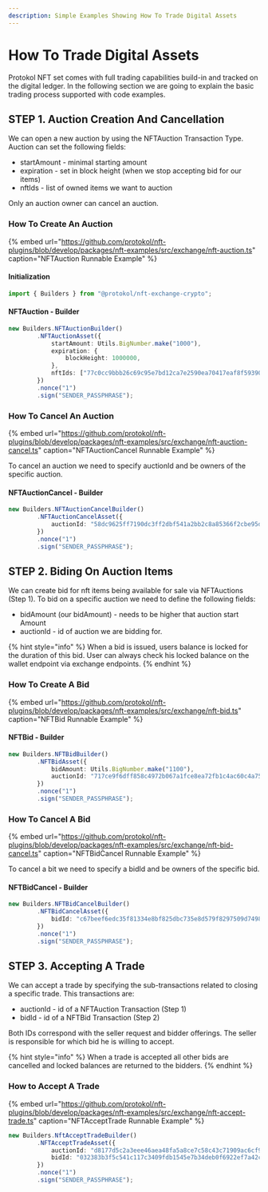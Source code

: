 ```yaml
---
description: Simple Examples Showing How To Trade Digital Assets
---
```


# How To Trade Digital Assets

Protokol NFT set comes with full trading capabilities build-in and tracked on the digital ledger. In the following section we are going to explain the basic trading process supported with code examples. 

## STEP 1. Auction Creation And Cancellation

We can open a new auction by using the NFTAuction Transaction Type. Auction can set the following fields:

* startAmount - minimal starting amount
* expiration - set in block height \(when we stop accepting bid for our items\)
* nftIds - list of owned items we want to auction

Only an auction owner can cancel an auction.

### How To Create An Auction

{% embed url="https://github.com/protokol/nft-plugins/blob/develop/packages/nft-examples/src/exchange/nft-auction.ts" caption="NFTAuction Runnable Example" %}

#### Initialization

```typescript
import { Builders } from "@protokol/nft-exchange-crypto";
```

#### NFTAuction - Builder

```typescript
new Builders.NFTAuctionBuilder()
        .NFTAuctionAsset({
            startAmount: Utils.BigNumber.make("1000"),
            expiration: {
                blockHeight: 1000000,
            },
            nftIds: ["77c0cc9bbb26c69c95e7bd12ca7e2590ea70417eaf8f593905fd30b440ec8458"],
        })
        .nonce("1")
        .sign("SENDER_PASSPHRASE");
```

### How To Cancel An Auction

{% embed url="https://github.com/protokol/nft-plugins/blob/develop/packages/nft-examples/src/exchange/nft-auction-cancel.ts" caption="NFTAuctionCancel Runnable Example" %}

To cancel an auction we need to specify auctionId and be owners of the specific auction.

#### NFTAuctionCancel - Builder

```typescript
new Builders.NFTAuctionCancelBuilder()
        .NFTAuctionCancelAsset({
            auctionId: "58dc9625ff7190dc3ff2dbf541a2bb2c8a85366f2cbe95d21ec9b8970f41d086",
        })
        .nonce("1")
        .sign("SENDER_PASSPHRASE");

```

## STEP 2. Biding On Auction Items

We can create bid for nft items being available for sale via NFTAuctions \(Step 1\). To bid on a specific auction we need to define the following fields:

* bidAmount \(our bidAmount\) - needs to be higher that auction start Amount
* auctionId - id of auction we are bidding for.

{% hint style="info" %}
When a bid is issued, users balance is locked for the duration of this bid. User can always check his locked balance on the wallet endpoint via exchange endpoints. 
{% endhint %}

### How To Create A Bid

{% embed url="https://github.com/protokol/nft-plugins/blob/develop/packages/nft-examples/src/exchange/nft-bid.ts" caption="NFTBid Runnable Example" %}

#### NFTBid - Builder

```typescript
new Builders.NFTBidBuilder()
        .NFTBidAsset({
            bidAmount: Utils.BigNumber.make("1100"),
            auctionId: "717ce9f6dff858c4972b067a1fce8ea72fb1c4ac60c4a75cc8e9993dbbe7541a",
        })
        .nonce("1")
        .sign("SENDER_PASSPHRASE");
```

### How To Cancel A Bid

{% embed url="https://github.com/protokol/nft-plugins/blob/develop/packages/nft-examples/src/exchange/nft-bid-cancel.ts" caption="NFTBidCancel Runnable Example" %}

To cancel a bit we need to specify a bidId and be owners of the specific bid.

#### NFTBidCancel - Builder

```typescript
new Builders.NFTBidCancelBuilder()
        .NFTBidCancelAsset({
            bidId: "c67beef6edc35f81334e8bf825dbc735e8d579f8297509d74980756b9b9ff8fe",
        })
        .nonce("1")
        .sign("SENDER_PASSPHRASE");
```

## STEP 3. Accepting A Trade

We can accept a trade by specifying the sub-transactions related to closing a specific trade. This transactions are:

* auctionId - id of a NFTAuction Transaction \(Step 1\)
* bidId - id of a NFTBid Transaction \(Step 2\)

Both IDs correspond with the seller request and bidder offerings. The seller is responsible for which bid he is willing to accept. 

{% hint style="info" %}
When a trade is accepted all other bids are cancelled and locked balances are returned to the bidders.
{% endhint %}

### How to Accept A Trade

{% embed url="https://github.com/protokol/nft-plugins/blob/develop/packages/nft-examples/src/exchange/nft-accept-trade.ts" caption="NFTAcceptTrade Runnable Example" %}

```typescript
new Builders.NftAcceptTradeBuilder()
        .NFTAcceptTradeAsset({
            auctionId: "d8177d5c2a3eee46aea48fa5a8ce7c58c43c71909ac6cf9568e11065dc1f544a",
            bidId: "032383b3f5c541c117c3409fdb1545e7b34deb0f6922ef7a42c40867d24402d8",
        })
        .nonce("1")
        .sign("SENDER_PASSPHRASE");
```

